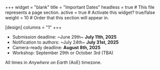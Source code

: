 +++
widget = "blank" 
title = "Important Dates"
headless = true  # This file represents a page section.
active = true  # Activate this widget? true/false
weight = 10  # Order that this section will appear in.

[design]
columns = "1"
+++


- Submission deadline: ~June 29th~ **July 11th, 2025**
- Notification to authors: ~July 24th~ **July 31st, 2025**
- Camera-ready deadline: **August 8th, 2025**
- Workshop: September 29th or October 3rd (TBA)

All times in *Anywhere on Earth* (AoE) timezone.



